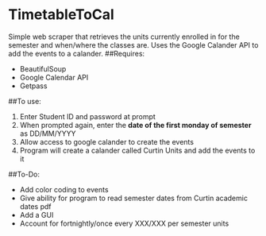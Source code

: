 # TimetableToCal
Simple web scraper that retrieves the units currently enrolled in for the semester and when/where the classes are. 
Uses the Google Calander API to add the events to a calander.
##Requires:
  - BeautifulSoup
  - Google Calendar API
  - Getpass

##To use:
  1.  Enter Student ID and password at prompt
  2.  When prompted again, enter the <b>date of the first monday of semester</b> as DD/MM/YYYY
  3.  Allow access to google calander to create the events
  4.  Program will create a calander called Curtin Units and add the events to it
  
##To-Do:
  - Add color coding to events
  - Give ability for program to read semester dates from Curtin academic dates pdf
  - Add a GUI
  - Account for fortnightly/once every XXX/XXX per semester units
